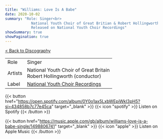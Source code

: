 ```yaml
---
title: "Williams: Love Is A Babe"
date: 2020-10-02
summary: "Role: Singer<br>
            National Youth Choir of Great Britian & Robert Hollingworth (Conductor)<br>
            Released on National Youth Choir Recordings"
showSummary: true
showPagination: true
---
```

[< Back to Discography](/discography)

| | |
|-|-|
|Role|Singer|
|Artists|National Youth Choir of Great Britain<br>Robert Hollingworth (conductor)|
|Label|[National Youth Choir Recordings](https://www.nationalyouthchoir.org.uk/recordings)

{{< button href="https://open.spotify.com/album/0Y0o1ax5LxbWEpiWkI3pH5?si=434858b7c77e45ca" target="_blank" >}}
{{< icon "spotify" >}} Listen on Spotify
{{< /button >}}

{{< button href="https://music.apple.com/gb/album/williams-love-is-a-babe-single/1498806741" target="_blank" >}}
{{< icon "apple" >}} Listen on Apple Music
{{< /button >}}
